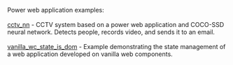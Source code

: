 Power web application examples:
<br/><br/>
<a href="/cctv_nn/">cctv_nn</a> - CCTV system based on a power web application and COCO-SSD neural network. Detects people, records video, and sends it to an email.
<br/><br/>
<a href="/vanilla_wc_state_is_dom/">vanilla_wc_state_is_dom</a> - Example demonstrating the state management of a web application developed on vanilla web components.
